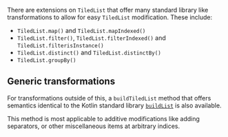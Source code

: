 There are extensions on `TiledList` that offer many standard library like transformations
to allow for easy `TiledList` modification. These include:

* `TiledList.map()` and `TiledList.mapIndexed()`
* `TiledList.filter()`, `TiledList.filterIndexed()` and `TiledList.filterisInstance()`
* `TiledList.distinct()` and `TiledList.distinctBy()`
* `TiledList.groupBy()`

## Generic transformations
For transformations outside of this, a `buildTiledList` method that offers semantics identical to
the Kotlin standard library [`buildList`](https://kotlinlang.org/api/latest/jvm/stdlib/kotlin.collections/build-list.html)
is also available.

This method is most applicable to additive modifications like adding separators,
or other miscellaneous items at arbitrary indices.
